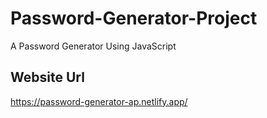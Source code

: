 # Password-Generator-Project
 A Password Generator Using JavaScript
 ## Website Url
https://password-generator-ap.netlify.app/
